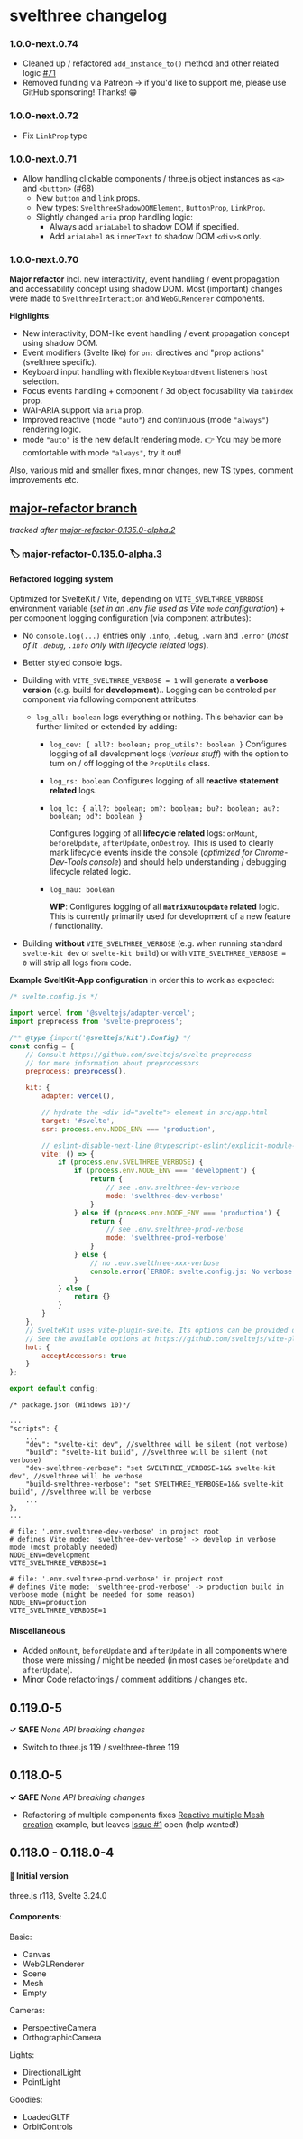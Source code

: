 # svelthree changelog

### 1.0.0-next.0.74

- Cleaned up / refactored `add_instance_to()` method and other related logic [#71](https://github.com/vatro/svelthree/issues/71)
- Removed funding via Patreon -> if you'd like to support me, please use GitHub sponsoring! Thanks! 😁



### 1.0.0-next.0.72

- Fix `LinkProp` type



### 1.0.0-next.0.71

- Allow handling clickable components / three.js object instances as `<a>` and `<button>` ([#68](https://github.com/vatro/svelthree/issues/68))
	- New `button` and `link` props.
	- New types: `SvelthreeShadowDOMElement`, `ButtonProp`, `LinkProp`.
	- Slightly changed `aria` prop handling logic:
		- Always add `ariaLabel` to shadow DOM if specified.
		- Add `ariaLabel` as `innerText` to shadow DOM `<div>`s only.



### 1.0.0-next.0.70

**Major refactor** incl. new interactivity, event handling / event propagation and accessability concept using shadow DOM. Most (important) changes were made to `SvelthreeInteraction` and `WebGLRenderer` components.

**Highlights**:

- New interactivity, DOM-like event handling / event propagation concept using shadow DOM.
- Event modifiers (Svelte like) for `on:` directives and "prop actions" (svelthree specific).
- Keyboard input handling with flexible `KeyboardEvent` listeners host selection.
- Focus events handling + component / 3d object focusability via `tabindex` prop.
- WAI-ARIA support via `aria` prop.
- Improved reactive (mode `"auto"`) and continuous (mode `"always"`) rendering logic.
- mode `"auto"` is the new default rendering mode. 👉 You may be more comfortable with mode `"always"`, try it out!

Also, various mid and smaller fixes, minor changes, new TS types, comment improvements etc.



## [major-refactor branch](https://github.com/vatro/svelthree/tree/major-refactor)
*tracked after [major-refactor-0.135.0-alpha.2](https://github.com/vatro/svelthree/tree/major-refactor-0.135.0-alpha.2)*

### 🏷 major-refactor-0.135.0-alpha.3

#### Refactored logging system

Optimized for SvelteKit / Vite, depending on `VITE_SVELTHREE_VERBOSE` environment variable (*set in an .env file used as Vite `mode` configuration*) + per component logging configuration (via component attributes):

- No `console.log(...)` entries only `.info`, `.debug`, `.warn` and `.error` (*most of it `.debug`, `.info` only with lifecycle related logs*).
- Better styled console logs.

- Building with `VITE_SVELTHREE_VERBOSE = 1`  will generate a **verbose version**  (e.g. build for **development**).. Logging can be controled per component via following component attributes:

  - `log_all: boolean` logs everything or nothing. This behavior can be further limited or extended by adding:

    - `log_dev: { all?: boolean; prop_utils?: boolean }`
      Configures logging of all development logs (*various stuff*) with the option to turn on / off logging of the `PropUtils` class.

    - `log_rs: boolean`
      Configures logging of all **reactive statement related** logs.

    - `log_lc: { all?: boolean; om?: boolean; bu?: boolean; au?: boolean; od?: boolean } `

      Configures logging of all **lifecycle related** logs: `onMount`, `beforeUpdate`, `afterUpdate`, `onDestroy`. This is used to clearly mark lifecycle events inside the console (*optimized for Chrome-Dev-Tools console*) and should help understanding / debugging lifecycle related logic.

    - `log_mau: boolean`

      **WIP**: Configures logging of all **`matrixAutoUpdate` related** logic. This is currently primarily used for development of a new feature / functionality.

- Building **without** `VITE_SVELTHREE_VERBOSE` (e.g. when running standard `svelte-kit dev` or `svelte-kit build`) or with `VITE_SVELTHREE_VERBOSE = 0`  will strip all logs from code.

  

**Example SveltKit-App configuration** in order this to work as expected:

```javascript
/* svelte.config.js */

import vercel from '@sveltejs/adapter-vercel';
import preprocess from 'svelte-preprocess';

/** @type {import('@sveltejs/kit').Config} */
const config = {
	// Consult https://github.com/sveltejs/svelte-preprocess
	// for more information about preprocessors
	preprocess: preprocess(),

	kit: {
		adapter: vercel(),

		// hydrate the <div id="svelte"> element in src/app.html
		target: '#svelte',
		ssr: process.env.NODE_ENV === 'production',

		// eslint-disable-next-line @typescript-eslint/explicit-module-boundary-types
		vite: () => {
			if (process.env.SVELTHREE_VERBOSE) {
				if (process.env.NODE_ENV === 'development') {
					return {
						// see .env.svelthree-dev-verbose
						mode: 'svelthree-dev-verbose'
					}
				} else if (process.env.NODE_ENV === 'production') {
					return {
						// see .env.svelthree-prod-verbose
						mode: 'svelthree-prod-verbose'
					}
				} else {
					// no .env.svelthree-xxx-verbose
					console.error(`ERROR: svelte.config.js: No verbose svelthree-mode defined for process.env.NODE_ENV=${process.env.NODE_ENV}, svelthree will be silent.`)
				}
			} else {
				return {}
			}
		}
	},
	// SvelteKit uses vite-plugin-svelte. Its options can be provided directly here.
	// See the available options at https://github.com/sveltejs/vite-plugin-svelte/blob/main/docs/config.md
	hot: {
		acceptAccessors: true
	}
};

export default config;
```

```text
/* package.json (Windows 10)*/

...
"scripts": {
    ...
    "dev": "svelte-kit dev", //svelthree will be silent (not verbose)
    "build": "svelte-kit build", //svelthree will be silent (not verbose)
    "dev-svelthree-verbose": "set SVELTHREE_VERBOSE=1&& svelte-kit dev", //svelthree will be verbose
    "build-svelthree-verbose": "set SVELTHREE_VERBOSE=1&& svelte-kit build", //svelthree will be verbose
    ...
},
...
```

```text
# file: '.env.svelthree-dev-verbose' in project root
# defines Vite mode: 'svelthree-dev-verbose' -> develop in verbose mode (most probably needed)
NODE_ENV=development
VITE_SVELTHREE_VERBOSE=1
```

```
# file: '.env.svelthree-prod-verbose' in project root
# defines Vite mode: 'svelthree-prod-verbose' -> production build in verbose mode (might be needed for some reason)
NODE_ENV=production
VITE_SVELTHREE_VERBOSE=1
```

#### Miscellaneous

- Added `onMount`, `beforeUpdate` and `afterUpdate` in all components where those were missing / might be needed (in most cases `beforeUpdate` and `afterUpdate`).
- Minor Code refactorings / comment additions / changes etc.



## 0.119.0-5

**✓ SAFE** *None API breaking changes*

- Switch to three.js 119 / svelthree-three 119

  

## 0.118.0-5

**✓ SAFE** *None API breaking changes*

- Refactoring of multiple components fixes [Reactive multiple Mesh creation](https://svelthree.dev/examples#reactive-multiple-mesh-creation) example, but leaves [Issue #1](https://github.com/vatro/svelthree/issues/1) open (help wanted!)



## 0.118.0 - 0.118.0-4

#### 🚀 Initial version 

three.js r118, Svelte 3.24.0

#### Components:

Basic:

- Canvas
- WebGLRenderer
- Scene
- Mesh
- Empty

Cameras:

- PerspectiveCamera
- OrthographicCamera

Lights:

- DirectionalLight
- PointLight

Goodies:

- LoadedGLTF
- OrbitControls